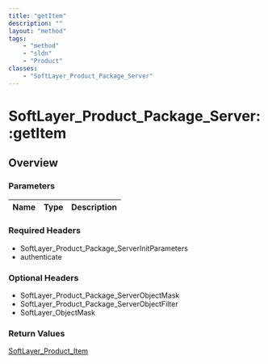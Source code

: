 ```yaml
---
title: "getItem"
description: ""
layout: "method"
tags:
    - "method"
    - "sldn"
    - "Product"
classes:
    - "SoftLayer_Product_Package_Server"
---
```

# SoftLayer_Product_Package_Server::getItem
## Overview 


### Parameters 
|Name | Type | Description |
| --- | --- | --- |


### Required Headers
* SoftLayer_Product_Package_ServerInitParameters
* authenticate

### Optional Headers
* SoftLayer_Product_Package_ServerObjectMask
* SoftLayer_Product_Package_ServerObjectFilter
* SoftLayer_ObjectMask

### Return Values
<a href='/reference/datatypes/SoftLayer_Product_Item'>SoftLayer_Product_Item </a>
